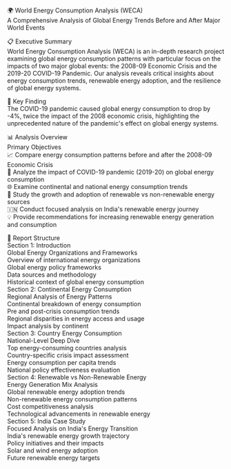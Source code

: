 🌍 World Energy Consumption Analysis (WECA) <br>
A Comprehensive Analysis of Global Energy Trends Before and After Major World Events <br>

📋 Executive Summary <br>
World Energy Consumption Analysis (WECA) is an in-depth research project examining global energy consumption patterns with particular focus on the impacts of two major global events: the 2008-09 Economic Crisis and the 2019-20 COVID-19 Pandemic. Our analysis reveals critical insights about energy consumption trends, renewable energy adoption, and the resilience of global energy systems. <br>

🚨 Key Finding <br>
The COVID-19 pandemic caused global energy consumption to drop by -4%, twice the impact of the 2008 economic crisis, highlighting the unprecedented nature of the pandemic's effect on global energy systems.<br>

📊 Analysis Overview<br>
Primary Objectives<br>
📈 Compare energy consumption patterns before and after the 2008-09 Economic Crisis<br>
🦠 Analyze the impact of COVID-19 pandemic (2019-20) on global energy consumption<br>
🌐 Examine continental and national energy consumption trends<br>
🔋 Study the growth and adoption of renewable vs non-renewable energy sources<br>
🇮🇳 Conduct focused analysis on India's renewable energy journey<br>
💡 Provide recommendations for increasing renewable energy generation and consumption<br>

📑 Report Structure<br>
Section 1: Introduction<br>
Global Energy Organizations and Frameworks<br>
Overview of international energy organizations<br>
Global energy policy frameworks<br>
Data sources and methodology<br>
Historical context of global energy consumption<br>
Section 2: Continental Energy Consumption<br>
Regional Analysis of Energy Patterns<br>
Continental breakdown of energy consumption<br>
Pre and post-crisis consumption trends<br>
Regional disparities in energy access and usage<br>
Impact analysis by continent<br>
Section 3: Country Energy Consumption<br>
National-Level Deep Dive<br>
Top energy-consuming countries analysis<br>
Country-specific crisis impact assessment<br>
Energy consumption per capita trends<br>
National policy effectiveness evaluation<br>
Section 4: Renewable vs Non-Renewable Energy<br>
Energy Generation Mix Analysis<br>
Global renewable energy adoption trends<br>
Non-renewable energy consumption patterns<br>
Cost competitiveness analysis<br>
Technological advancements in renewable energy<br>
Section 5: India Case Study<br>
Focused Analysis on India's Energy Transition<br>
India's renewable energy growth trajectory<br>
Policy initiatives and their impacts<br>
Solar and wind energy adoption<br>
Future renewable energy targets<br>
